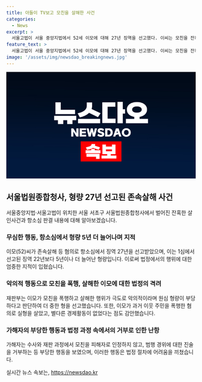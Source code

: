 ```yaml
---
title: 아들이 TV보고 모친을 살해한 사건
categories:
  - News
excerpt: >
  서울고법이 서울 중앙지법에서 52세 이모에 대해 27년 징역을 선고했다. 이씨는 모친을 잔혹하게 살해하고 영상을 보면서 자는 등 어머니를 학대한 혐의다. 1심에서는 22년을 선고받았지만, 항소심에서 형량이 5년 증가했다. 재판부는 이씨를 모친을 반복적으로 폭행해 살해한 패륜으로 비난하며 1심 형이 부당하다고 판단했다. 이씨는 이전에도 폭행 혐의로 처벌받았고, 경제활동이 없는 삶을 살았다.
feature_text: >
  서울고법이 서울 중앙지법에서 52세 이모에 대해 27년 징역을 선고했다. 이씨는 모친을 잔혹하게 살해하고 영상을 보면서 자는 등 어머니를 학대한 혐의다. 1심에서는 22년을 선고받았지만, 항소심에서 형량이 5년 증가했다. 재판부는 이씨를 모친을 반복적으로 폭행해 살해한 패륜으로 비난하며 1심 형이 부당하다고 판단했다. 이씨는 이전에도 폭행 혐의로 처벌받았고, 경제활동이 없는 삶을 살았다.
image: '/assets/img/newsdao_breakingnews.jpg'
---
```


<p><img src="/assets/img/newsdao_breakingnews.jpg" alt="implanttips 속보" /></p>

<h2 data-ke-size="size26">서울법원종합청사, 형량 27년 선고된 존속살해 사건</h2>

<p data-ke-size="size16">서울중앙지법·서울고법이 위치한 서울 서초구 서울법원종합청사에서 벌어진 잔혹한 살인사건과 항소심 판결 내용에 대해 알아보겠습니다.</p>

<h3>무심한 행동, 항소심에서 형량 5년 더 늘어나며 지적</h3>

<p data-ke-size="size16">이모(52)씨가 존속살해 등 혐의로 항소심에서 징역 27년을 선고받았으며, 이는 1심에서 선고된 징역 22년보다 5년이나 더 늘어난 형량입니다. 이로써 법정에서의 행위에 대한 엄중한 지적이 입혔습니다.</p>

<h3>악의적 행동으로 모친을 폭행, 살해한 이모에 대한 법정의 격려</h3>

<p data-ke-size="size16">재판부는 이모가 모친을 폭행하고 살해한 행위가 극도로 악의적이라며 원심 형량이 부당하다고 판단하여 더 중한 형을 선고했습니다. 또한, 이모가 과거 이웃 주민을 폭행한 혐의로 실형을 살았고, 별다른 경제활동이 없었다는 점도 감안했습니다.</p>

<h3>가해자의 부당한 행동과 법정 과정 속에서의 거부로 인한 난항</h3>

<p data-ke-size="size16">가해자는 수사와 재판 과정에서 모친을 피해자로 인정하지 않고, 범행 경위에 대한 진술을 거부하는 등 부당한 행동을 보였으며, 이러한 행동은 법정 절차에 어려움을 끼쳤습니다.</p>
실시간 뉴스 속보는, <a href="https://newsdao.kr" rel="dofollow">https://newsdao.kr</a>


